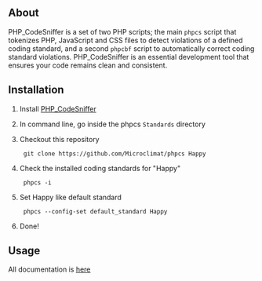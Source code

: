 About
-----

PHP\_CodeSniffer is a set of two PHP scripts; the main `phpcs` script that tokenizes PHP, JavaScript and CSS files to detect violations of a defined coding standard, and a second `phpcbf` script to automatically correct coding standard violations. PHP\_CodeSniffer is an essential development tool that ensures your code remains clean and consistent.

Installation
------------

1. Install [PHP_CodeSniffer](https://github.com/squizlabs/PHP_CodeSniffer)

2. In command line, go inside the phpcs `Standards` directory

3. Checkout this repository

        git clone https://github.com/Microclimat/phpcs Happy

4. Check the installed coding standards for "Happy"

        phpcs -i

5. Set Happy like default standard

        phpcs --config-set default_standard Happy

6. Done!

Usage
------

All documentation is [here](https://github.com/squizlabs/PHP_CodeSniffer/wiki)
